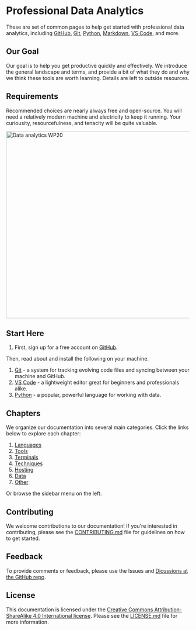 # Professional Data Analytics

These are set of common pages to help get started with professional 
data analytics, including
 [GitHub](hosting/github.md),
 [Git](tools/git/),
 [Python](languages/python/),
 [Markdown](languages/markdown/),
 [VS Code](tools/vs-code/),
and more.

## Our Goal

Our goal is to help you get productive quickly and effectively.
We introduce the general landscape and terms, and provide a bit of 
what they do and why we think these tools are worth learning. 
Details are left to outside resources. 

## Requirements

Recommended choices are nearly always free and open-source. 
You will need a relatively modern machine and electricity to keep it running.
Your curiousity, resourcefulness, and tenacity will be quite valuable.


<a title="Illustrated by Jasmina El Bouamraoui and Karabo Poppy Moletsane, CC0, via Wikimedia Commons" href="https://commons.wikimedia.org/wiki/File:Data_analytics_WP20.png"><img width="512" alt="Data analytics WP20" src="https://upload.wikimedia.org/wikipedia/commons/thumb/7/7d/Data_analytics_WP20.png/512px-Data_analytics_WP20.png"></a>

## Start Here

1. First, sign up for a free account on [GitHub](hosting/github.md).

Then, read about and install the following on your machine.

1. [Git](tools/git/) - a system for tracking evolving code files and syncing between your machine and GitHub.
1. [VS Code](tools/vs-code/) - a lightweight editor great for beginners and professionals alike.
1. [Python](languages/python/) - a popular, powerful language for working with data. 

## Chapters

We organize our documentation into several main categories. Click the links below to explore each chapter:

1. [Languages](languages/)
2. [Tools](tools/)
3. [Terminals](terminals/)
4. [Techniques](techniques/)
5. [Hosting](hosting/)
6. [Data](data/)
7. [Other](other/)

Or browse the sidebar menu on the left.

## Contributing

We welcome contributions to our documentation! If you're interested in contributing, please see the [CONTRIBUTING.md](CONTRIBUTING.md) file for guidelines on how to get started.

## Feedback

To provide comments or feedback, please use the Issues and 
[Dicussions at the GitHub repo](https://github.com/denisecase/datafun-central/discussions).

## License

This documentation is licensed under the [Creative Commons Attribution-ShareAlike 4.0 International license](https://creativecommons.org/licenses/by-sa/4.0/). Please see the [LICENSE.md](LICENSE.md) file for more information.
